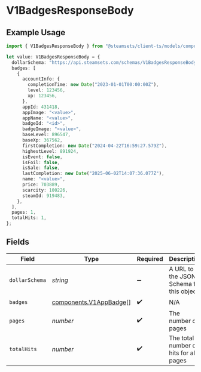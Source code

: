 # V1BadgesResponseBody

## Example Usage

```typescript
import { V1BadgesResponseBody } from "@steamsets/client-ts/models/components";

let value: V1BadgesResponseBody = {
  dollarSchema: "https://api.steamsets.com/schemas/V1BadgesResponseBody.json",
  badges: [
    {
      accountInfo: {
        completionTime: new Date("2023-01-01T00:00:00Z"),
        level: 123456,
        xp: 123456,
      },
      appId: 431418,
      appImage: "<value>",
      appName: "<value>",
      badgeId: "<id>",
      badgeImage: "<value>",
      baseLevel: 896547,
      baseXp: 367562,
      firstCompletion: new Date("2024-04-22T16:59:27.579Z"),
      highestLevel: 891924,
      isEvent: false,
      isFoil: false,
      isSale: false,
      lastCompletion: new Date("2025-06-02T14:07:36.077Z"),
      name: "<value>",
      price: 703889,
      scarcity: 100226,
      steamId: 919483,
    },
  ],
  pages: 1,
  totalHits: 1,
};
```

## Fields

| Field                                                            | Type                                                             | Required                                                         | Description                                                      | Example                                                          |
| ---------------------------------------------------------------- | ---------------------------------------------------------------- | ---------------------------------------------------------------- | ---------------------------------------------------------------- | ---------------------------------------------------------------- |
| `dollarSchema`                                                   | *string*                                                         | :heavy_minus_sign:                                               | A URL to the JSON Schema for this object.                        | https://api.steamsets.com/schemas/V1BadgesResponseBody.json      |
| `badges`                                                         | [components.V1AppBadge](../../models/components/v1appbadge.md)[] | :heavy_check_mark:                                               | N/A                                                              |                                                                  |
| `pages`                                                          | *number*                                                         | :heavy_check_mark:                                               | The number of pages                                              | 1                                                                |
| `totalHits`                                                      | *number*                                                         | :heavy_check_mark:                                               | The total number of hits for all pages                           | 1                                                                |